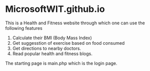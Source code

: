 # MicrosoftWIT.github.io

This is a Health and Fitness website through which one can use the following features
1. Calculate their BMI (Body Mass Index)
2. Get suggesstion of exercise based on food consumed
3. Get directions to nearby doctors.
4. Read popular health and fitness blogs.


The starting page is main.php which is the login page.
